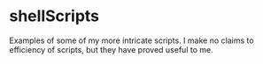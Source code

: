 # shellScripts
Examples of some of my more intricate scripts.  I make no claims to efficiency of scripts, but they have proved useful to me.

